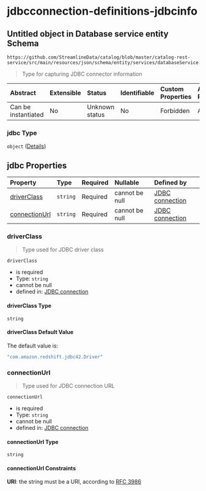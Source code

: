 # jdbcconnection-definitions-jdbcinfo

## Untitled object in Database service entity Schema

```text
https://github.com/StreamlineData/catalog/blob/master/catalog-rest-service/src/main/resources/json/schema/entity/services/databaseService.json#/properties/jdbc
```

> Type for capturing JDBC connector information

| Abstract | Extensible | Status | Identifiable | Custom Properties | Additional Properties | Access Restrictions | Defined In |
| :--- | :--- | :--- | :--- | :--- | :--- | :--- | :--- |
| Can be instantiated | No | Unknown status | No | Forbidden | Allowed | none | [databaseService.json\*](https://github.com/parthp2107/jsonTesting/tree/982c19ce17ac8d846e924786a3bf1598f2ce11b7/Types/out/entity/services/databaseService.json) |

### jdbc Type

`object` \([Details](jdbcconnection-definitions-jdbcinfo.md)\)

## jdbc Properties

| Property | Type | Required | Nullable | Defined by |
| :--- | :--- | :--- | :--- | :--- |
| [driverClass](jdbcconnection-definitions-jdbcinfo.md#driverclass) | `string` | Required | cannot be null | [JDBC connection](jdbcconnection-definitions-driverclass.md) |
| [connectionUrl](jdbcconnection-definitions-jdbcinfo.md#connectionurl) | `string` | Required | cannot be null | [JDBC connection](jdbcconnection-definitions-connectionurl.md) |

### driverClass

> Type used for JDBC driver class

`driverClass`

* is required
* Type: `string`
* cannot be null
* defined in: [JDBC connection](jdbcconnection-definitions-driverclass.md)

#### driverClass Type

`string`

#### driverClass Default Value

The default value is:

```javascript
"com.amazon.redshift.jdbc42.Driver"
```

### connectionUrl

> Type used for JDBC connection URL

`connectionUrl`

* is required
* Type: `string`
* cannot be null
* defined in: [JDBC connection](jdbcconnection-definitions-connectionurl.md)

#### connectionUrl Type

`string`

#### connectionUrl Constraints

**URI**: the string must be a URI, according to [RFC 3986](https://tools.ietf.org/html/rfc3986)

